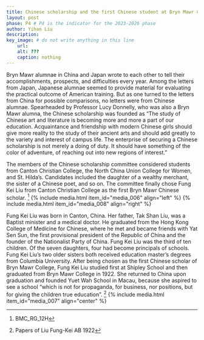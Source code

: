 ```yaml
---
title: Chinese scholarship and the first Chinese student at Bryn Mawr College 
layout: post
phase: P4 # P4 is the indicator for the 2023-2026 phase
author: Yihan Liu
description: 
key_image: # do not write anything in this line
    url: 
    alt: ???
    caption: nothing
---
```

Bryn Mawr alumnae in China and Japan wrote to each other to tell their accomplishments, prospects, and difficulties every year. Among the letters from Japan, Japanese alumnae seemed to provide material for evaluating the practical outcome of American training. But as one turned to the letters from China for possible comparisons, no letters were from Chinese alumnae. Spearheaded by Professor Lucy Donnelly, who was also a Bryn Mawr alumna, the Chinese scholarship was founded as “The study of Chinese art and literature is becoming more and more a part of our education. Acquaintance and friendship with modern Chinese girls should give more reality to the study of their ancient arts and should add greatly to the variety and interest of campus life. The enterprise of securing a Chinese scholarship is not merely a doing of duty. It should have something of the color of adventure, of reaching out into new regions of interest.”

The members of the Chinese scholarship committee considered students from Canton Christian College, the North China Union College for Women, and St. Hilda’s. Candidates included the daughter of a wealthy merchant, the sister of a Chinese poet, and so on. The committee finally chose Fung Kei Liu from Canton Christian College as the first Bryn Mawr Chinese scholar. [^1]
{% include media.html item_id="media_006" align="left" %}
{% include media.html item_id="media_008" align="right" %}

Fung Kei Liu was born in Canton, China. Her father, Tak Shan Liu, was a Baptist minister and a medical doctor.  He graduated from the Hong Kong College of Medicine for Chinese, where he met and became friends with Yat Sen Sun, the first provisional president of the Republic of China and the founder of the Nationalist Party of China. Fung Kei Liu was the third of ten children. Of the seven daughters, four had become principals of schools. Fung Kei Liu’s two older sisters both received education master’s degrees from Columbia University. After being chosen as the first Chinese scholar of Bryn Mawr College, Fung Kei Liu studied first at Shipley School and then graduated from Bryn Mawr College in 1922. She returned to China upon graduation and founded Yuet Wah School in Macau, because she aspired to see a school “which is not for propaganda, for business, nor positions, but for giving the children true education”. [^2]
{% include media.html item_id="media_007" align="center" %}
[^1]: BMC_RG_12H 
[^2]: Papers of Liu Fung-Kei AB 1922


